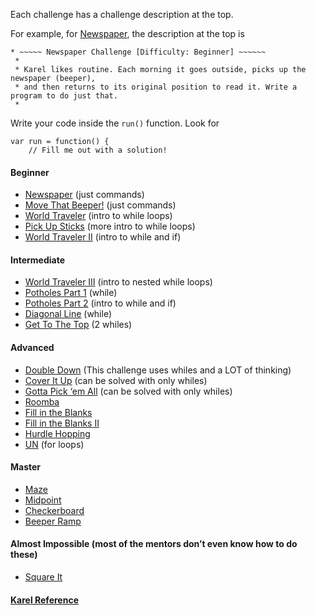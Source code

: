 Each challenge has a challenge description at the top.

For example, for [Newspaper](https://www.khanacademy.org/computer-programming/karel-newspaper/6643911212400640), the description at the top is
```
* ~~~~~ Newspaper Challenge [Difficulty: Beginner] ~~~~~~
 *
 * Karel likes routine. Each morning it goes outside, picks up the newspaper (beeper),
 * and then returns to its original position to read it. Write a program to do just that.
 *
```

Write your code inside the `run()` function. Look for
```
var run = function() {
    // Fill me out with a solution!
```

#### Beginner
- [Newspaper](https://www.khanacademy.org/computer-programming/karel-newspaper/6643911212400640) (just commands)
- [Move That Beeper!](https://www.khanacademy.org/computer-programming/karel-move-that-beeper/6177501893885952) (just commands)
- [World Traveler](https://www.khanacademy.org/computer-programming/karel-world-traveler/6289302560178176) (intro to while loops)
- [Pick Up Sticks](https://www.khanacademy.org/computer-programming/karel-pick-up-sticks/6094770111512576) (more intro to while loops)
- [World Traveler II](https://www.khanacademy.org/computer-programming/karel-world-traveler-ii/6262036036190208) (intro to while and if)

#### Intermediate
- [World Traveler III](https://www.khanacademy.org/computer-programming/karel-world-traveler-iii/6665289382756352) (intro to nested while loops)
- [Potholes Part 1](https://www.khanacademy.org/computer-programming/karel-potholes/5181927107330048) (while)
- [Potholes Part 2](https://www.khanacademy.org/computer-programming/karel-potholes-part-2/6589446509821952) (intro to while and if)
- [Diagonal Line](https://www.khanacademy.org/computer-programming/karel-diagonal-line/5042424665341952) (while)
- [Get To The Top](https://www.khanacademy.org/computer-programming/karel-get-to-the-top/6640534483107840) (2 whiles)

#### Advanced
- [Double Down](https://www.khanacademy.org/computer-programming/karel-double-down/6719496328577024) (This challenge uses whiles and a LOT of thinking)
- [Cover It Up](https://www.khanacademy.org/computer-programming/karel-cover-it-up/5178824446443520) (can be solved with only whiles)
- [Gotta Pick ‘em All](https://www.khanacademy.org/computer-programming/karel-gotta-pick-em-all/4955035217428480) (can be solved with only whiles)
- [Roomba](https://www.khanacademy.org/computer-programming/karel-roomba/5960483131359232)
- [Fill in the Blanks](https://www.khanacademy.org/computer-programming/karel-fill-in-the-blanks/5722670553104384)
- [Fill in the Blanks II](https://www.khanacademy.org/computer-programming/karel-fill-in-the-blanks-ii/6502263170007040)
- [Hurdle Hopping](https://www.khanacademy.org/computer-programming/karel-hurdle-hopping/6166163947782144)
- [UN](https://www.khanacademy.org/computer-programming/karel-un/4570259021103104) (for loops)

#### Master
- [Maze](https://www.khanacademy.org/computer-programming/karel-maze/5638720870678528)
- [Midpoint](https://www.khanacademy.org/computer-programming/karel-midpoint/6008043699175424)
- [Checkerboard](https://www.khanacademy.org/computer-programming/karel-checkerboard/5924809648898048)
- [Beeper Ramp](https://www.khanacademy.org/computer-programming/karel-beeper-ramp/6444278729539584)

#### Almost Impossible (most of the mentors don’t even know how to do these)
- [Square It](https://www.khanacademy.org/computer-programming/karel-square-it/5161453015400448)

#### [Karel Reference](https://docs.google.com/document/d/14TaIyBXcMZTMwJm2lXv46mg89SoqbKqEysfhggC4_EI/pub)
